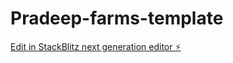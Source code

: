 # Pradeep-farms-template

[Edit in StackBlitz next generation editor ⚡️](https://stackblitz.com/~/github.com/saran583/Pradeep-farms-template)